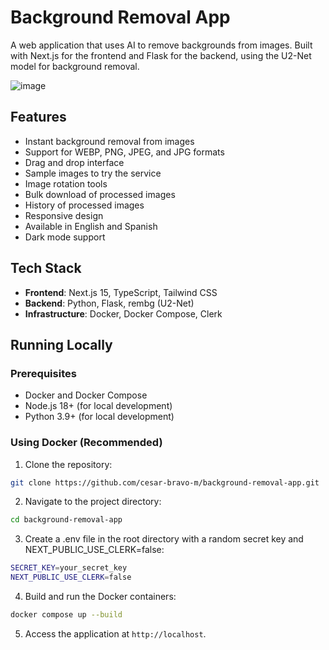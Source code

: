 # Background Removal App

A web application that uses AI to remove backgrounds from images. Built with Next.js for the frontend and Flask for the backend, using the U2-Net model for background removal.

![image](https://github.com/user-attachments/assets/e0574c0a-e932-4abf-96b9-7f33b4befeff)

## Features

- Instant background removal from images
- Support for WEBP, PNG, JPEG, and JPG formats
- Drag and drop interface
- Sample images to try the service
- Image rotation tools
- Bulk download of processed images
- History of processed images
- Responsive design
- Available in English and Spanish
- Dark mode support

## Tech Stack

- **Frontend**: Next.js 15, TypeScript, Tailwind CSS
- **Backend**: Python, Flask, rembg (U2-Net)
- **Infrastructure**: Docker, Docker Compose, Clerk

## Running Locally

### Prerequisites

- Docker and Docker Compose
- Node.js 18+ (for local development)
- Python 3.9+ (for local development)

### Using Docker (Recommended)

1. Clone the repository:
```bash
git clone https://github.com/cesar-bravo-m/background-removal-app.git
```

2. Navigate to the project directory:
```bash
cd background-removal-app
```

3. Create a .env file in the root directory with a random secret key and NEXT_PUBLIC_USE_CLERK=false:
```bash
SECRET_KEY=your_secret_key
NEXT_PUBLIC_USE_CLERK=false
```

4. Build and run the Docker containers:
```bash
docker compose up --build
```

5. Access the application at `http://localhost`.